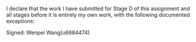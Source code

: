 I declare that the work I have submitted for Stage D of this assignment and all stages before it is entirely my own work, with the following documented exceptions:

Signed: Wenpei Wang(u6684474)
